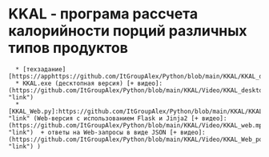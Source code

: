  # KKAL - програма рассчета калорийности порций различных типов продуктов
      * [техзадание][https://apphttps://github.com/ItGroupAlex/Python/blob/main/KKAL/KKAL_desktop.py]  
      * KKAL.exe (десктопная версия) [+ видео]:(https://github.com/ItGroupAlex/Python/blob/main/KKAL/Video/KKAL_desktop.mp4 "link") 
      * [KKAL_Web.py]:https://github.com/ItGroupAlex/Python/blob/main/KKAL/KKAL_web.py "link" (Web-версия с использованием Flask и Jinja2 [+ видео]:(https://github.com/ItGroupAlex/Python/blob/main/KKAL/Video/KKAL_web.mp4 "link")  + ответы на Web-запросы в виде JSON [+ видео]:(https://github.com/ItGroupAlex/Python/blob/main/KKAL/Video/KKAL_Web_postman.mp4 "link") )  
